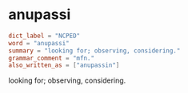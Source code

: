 # anupassi

``` toml
dict_label = "NCPED"
word = "anupassi"
summary = "looking for; observing, considering."
grammar_comment = "mfn."
also_written_as = ["anupassin"]
```

looking for; observing, considering.

